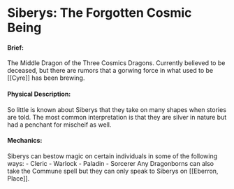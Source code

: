 # Siberys: The Forgotten Cosmic Being

#### Brief: 
The Middle Dragon of the Three Cosmics Dragons. Currently believed to be deceased, but there are rumors that a gorwing force in what used to be [[Cyre]] has been brewing.

#### Physical Description: 
So little is known about Siberys that they take on many shapes when stories are told. The most common interpretation is that they are silver in nature but had a penchant for mischeif as well.

#### Mechanics: 
Siberys can bestow magic on certain individuals in some of the following ways:
	- Cleric
	- Warlock
	- Paladin
	- Sorcerer
Any Dragonborns can also take the Commune spell but they can only speak to Siberys on [[Eberron, Place]].